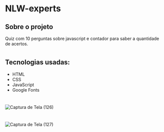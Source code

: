 # NLW-experts

## Sobre o projeto
Quiz com 10 perguntas sobre javascript e contador para saber a quantidade de acertos.

#

## Tecnologias usadas:
- HTML
- CSS
- JavaScript
- Google Fonts

#

![Captura de Tela (126)](https://github.com/vitoria74/nlw-experts/assets/105817834/86e4990b-3897-45e2-a1c7-1898a3e7c778)
#
![Captura de Tela (127)](https://github.com/vitoria74/nlw-experts/assets/105817834/5188ef9e-54e6-4604-94bc-b5b021e824c3)

